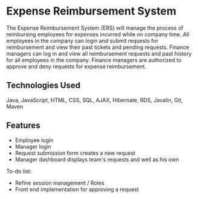 # Expense Reimbursement System

The Expense Reimbursement System (ERS) will manage the process of reimbursing employees for expenses incurred while on company time. All employees in the company can login and submit requests for reimbursement and view their past tickets and pending requests. Finance managers can log in and view all reimbursement requests and past history for all employees in the company. Finance managers are authorized to approve and deny requests for expense reimbursement.

## Technologies Used
Java, JavaScript, HTML, CSS, SQL, AJAX, Hibernate, RDS, Javalin, Git, Maven

## Features
- Employee login 
- Manager login
- Request submission form creates a new request
- Manager dashboard displays team's requests and well as his own


To-do list:
- Refine session management / Roles
- Front end implementation for approving a request
